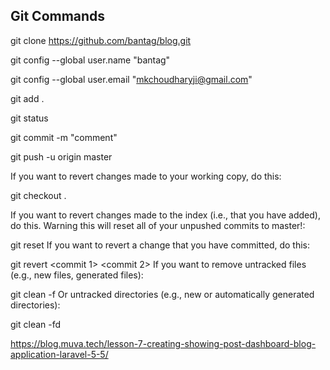 
## Git Commands

git clone https://github.com/bantag/blog.git

git config --global user.name "bantag"

git config --global user.email "mkchoudharyji@gmail.com"

git add .

git status

git commit -m "comment"

git push -u origin master


If you want to revert changes made to your working copy, do this:

git checkout .

If you want to revert changes made to the index (i.e., that you have added), do this. Warning this will reset all of your unpushed commits to master!:

git reset
If you want to revert a change that you have committed, do this:

git revert <commit 1> <commit 2>
If you want to remove untracked files (e.g., new files, generated files):

git clean -f
Or untracked directories (e.g., new or automatically generated directories):

git clean -fd

https://blog.muva.tech/lesson-7-creating-showing-post-dashboard-blog-application-laravel-5-5/
